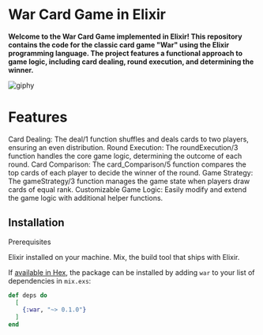 # War Card Game in Elixir

**Welcome to the War Card Game implemented in Elixir! This repository contains the code for the classic card game "War" using the Elixir programming language. The project features a functional approach to game logic, including card dealing, round execution, and determining the winner.**

![giphy](https://github.com/e-basi/War-Game/assets/93174387/4409eaa4-8db6-46ff-ad55-934688e59a8d)


# Features
Card Dealing: The deal/1 function shuffles and deals cards to two players, ensuring an even distribution.
Round Execution: The roundExecution/3 function handles the core game logic, determining the outcome of each round.
Card Comparison: The card_Comparison/5 function compares the top cards of each player to decide the winner of the round.
Game Strategy: The gameStrategy/3 function manages the game state when players draw cards of equal rank.
Customizable Game Logic: Easily modify and extend the game logic with additional helper functions.
## Installation

Prerequisites

Elixir installed on your machine.
Mix, the build tool that ships with Elixir. 

If [available in Hex](https://hex.pm/docs/publish), the package can be installed
by adding `war` to your list of dependencies in `mix.exs`:

```elixir
def deps do
  [
    {:war, "~> 0.1.0"}
  ]
end
```

